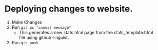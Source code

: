 # Deploying changes to website.

1. Make Changes
2. Run `git pc "commit message"`
	* This generates a new stats.html page from the stats_template.html file using github-linguist.
3. Run `git push`